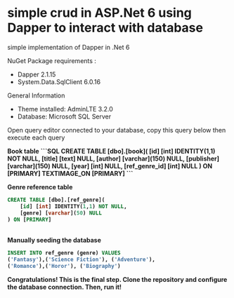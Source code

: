 ﻿# simple crud in ASP.Net 6 using Dapper to interact with database
<p>simple implementation of Dapper in .Net 6</p>
<p>NuGet Package requirements :</p>
<ul>
  <li>Dapper 2.1.15</li>
  <li>System.Data.SqlClient 6.0.16</li>
</ul>

<p>General Information</p>
<ul>
  <li>Theme installed: AdminLTE 3.2.0</li>
  <li>Database: Microsoft SQL Server</li>
</ul>

<p>Open query editor connected to your database, copy this query below then execute each query</p>
<b>Book table<b>
```SQL
CREATE TABLE [dbo].[book](
	[id] [int] IDENTITY(1,1) NOT NULL,
	[title] [text] NULL,
	[author] [varchar](150) NULL,
	[publisher] [varchar](150) NULL,
	[year] [int] NULL,
	[ref_genre_id] [int] NULL
) ON [PRIMARY] TEXTIMAGE_ON [PRIMARY]
```
<br>

<b>Genre reference table</b>
```SQL
CREATE TABLE [dbo].[ref_genre](
	[id] [int] IDENTITY(1,1) NOT NULL,
	[genre] [varchar](50) NULL
) ON [PRIMARY]
```
<br>
<b>Manually seeding the database</b>

```SQL
INSERT INTO ref_genre (genre) VALUES
('Fantasy'),('Science Fiction'), ('Adventure'),
('Romance'),('Horor'), ('Biography')
```
<p>Congratulations! This is the final step. Clone the repository and configure the database connection. Then, run it!</p>
